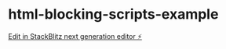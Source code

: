 # html-blocking-scripts-example

[Edit in StackBlitz next generation editor ⚡️](https://stackblitz.com/~/github.com/Git-I985/html-blocking-scripts-example)